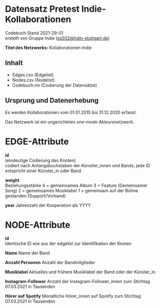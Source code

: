 # Datensatz Pretest Indie-Kollaborationen #
Codebuch Stand 2021-29-01   
erstellt von Gruppe Indie (ss502@hdm-stuttgart.de)

**Titel des Netzwerks:**
Kollaborationen Indie

## Inhalt
- Edges.csv (Edgelist)
- Nodes.csv (Nodelist)
- Codebuch.rm (Codierung der Datensätze)

## Ursprung und Datenerhebung

Es werden Kollaborationen vom 01.01.2015 bis 31.12.2020 erfasst.

Das Netzwerk ist ein *ungerichtetes one-mode Akteursnetzwerk*.

# EDGE-Attribute

**id**  
(eindeutige Codierung des Knoten)   
codiert nach Anfangsbuchstaben der Künstler_innen und Bands, jede ID entspricht einer Künster_in oder Band

**weight**  
Beziehungsstärke 
4 = gemeinsames Album
3 = Feature (Gemeinsamer Song) 
2 = gemeinsames Musiklabel
1 = gemeinsam auf der Bühne gestanden (Support/Vorband)

**year**
Jahreszahl der Kooperation als YYYY

# NODE-Attribute  
  
**id**  
Identische ID wie aus der edgelist zur Identifikation der Knoten

**Name**
Name der Band

**Anzahl Personen**
Anzahl der Bandmitglieder

**Musiklabel**
Aktuelles und frühere Musiklabel der Band oder der Künster_in

**Instagram-Follower**
Anzahl der Instagram-Follower_innen zum Stichtag 07.03.2021 in Tausenden

**Hörer auf Spotify**
Monatliche Hörer_innen auf Spotify zum Stichtag 07.03.2021 in Tausenden

##

